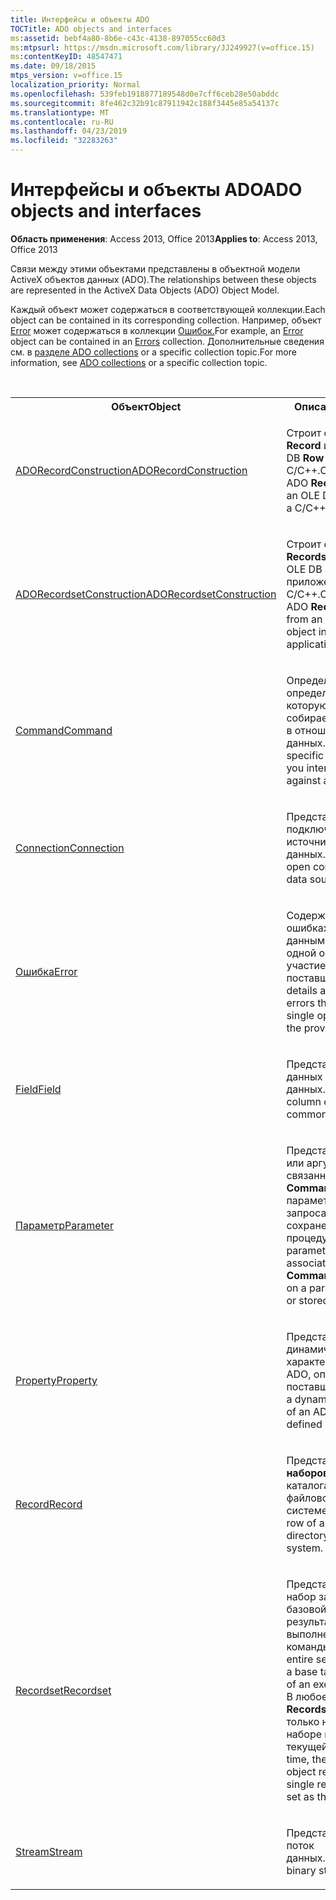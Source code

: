 ```yaml
---
title: Интерфейсы и объекты ADO
TOCTitle: ADO objects and interfaces
ms:assetid: bebf4a80-8b6e-c43c-4138-897055cc60d3
ms:mtpsurl: https://msdn.microsoft.com/library/JJ249927(v=office.15)
ms:contentKeyID: 48547471
ms.date: 09/18/2015
mtps_version: v=office.15
localization_priority: Normal
ms.openlocfilehash: 539feb1918877189548d0e7cff6ceb28e50abddc
ms.sourcegitcommit: 8fe462c32b91c87911942c188f3445e85a54137c
ms.translationtype: MT
ms.contentlocale: ru-RU
ms.lasthandoff: 04/23/2019
ms.locfileid: "32283263"
---
```

# <a name="ado-objects-and-interfaces"></a><span data-ttu-id="2b82f-102">Интерфейсы и объекты ADO</span><span class="sxs-lookup"><span data-stu-id="2b82f-102">ADO objects and interfaces</span></span>

<span data-ttu-id="2b82f-103">**Область применения**: Access 2013, Office 2013</span><span class="sxs-lookup"><span data-stu-id="2b82f-103">**Applies to**: Access 2013, Office 2013</span></span>

<span data-ttu-id="2b82f-104">Связи между этими объектами представлены в объектной модели ActiveX объектов данных (ADO).</span><span class="sxs-lookup"><span data-stu-id="2b82f-104">The relationships between these objects are represented in the ActiveX Data Objects (ADO) Object Model.</span></span>

<span data-ttu-id="2b82f-105">Каждый объект может содержаться в соответствующей коллекции.</span><span class="sxs-lookup"><span data-stu-id="2b82f-105">Each object can be contained in its corresponding collection.</span></span> <span data-ttu-id="2b82f-106">Например, объект [Error](error-object-ado.md) может содержаться в коллекции [Ошибок.](errors-collection-ado.md)</span><span class="sxs-lookup"><span data-stu-id="2b82f-106">For example, an [Error](error-object-ado.md) object can be contained in an [Errors](errors-collection-ado.md) collection.</span></span> <span data-ttu-id="2b82f-107">Дополнительные сведения см. в [разделе ADO collections](ado-collections.md) or a specific collection topic.</span><span class="sxs-lookup"><span data-stu-id="2b82f-107">For more information, see [ADO collections](ado-collections.md) or a specific collection topic.</span></span>

<br/>

<table>
<colgroup>
<col style="width: 50%" />
<col style="width: 50%" />
</colgroup>
<tbody>
<tr class="even">
<th><span data-ttu-id="2b82f-108">Объект</span><span class="sxs-lookup"><span data-stu-id="2b82f-108">Object</span></span></th>
<th><span data-ttu-id="2b82f-109">Описание</span><span class="sxs-lookup"><span data-stu-id="2b82f-109">Description</span></span></th>
</tr>
<tr class="odd">
<td><p><span data-ttu-id="2b82f-110"><a href="adorecordconstruction-interface-ado.md">ADORecordConstruction</a></span><span class="sxs-lookup"><span data-stu-id="2b82f-110"><a href="adorecordconstruction-interface-ado.md">ADORecordConstruction</a></span></span></p></td>
<td><p><span data-ttu-id="2b82f-111">Строит объект ADO <strong>Record</strong> из объекта OLE DB <strong>Row</strong> в приложении C/C++.</span><span class="sxs-lookup"><span data-stu-id="2b82f-111">Constructs an ADO <strong>Record</strong> object from an OLE DB <strong>Row</strong> object in a C/C++ application.</span></span></p></td>
</tr>
<tr class="even">
<td><p><span data-ttu-id="2b82f-112"><a href="adorecordsetconstruction-interface-ado.md">ADORecordsetConstruction</a></span><span class="sxs-lookup"><span data-stu-id="2b82f-112"><a href="adorecordsetconstruction-interface-ado.md">ADORecordsetConstruction</a></span></span></p></td>
<td><p><span data-ttu-id="2b82f-113">Строит объект ADO <strong>Recordset</strong> из объекта OLE DB <strong>Rowset</strong> в приложении C/C++.</span><span class="sxs-lookup"><span data-stu-id="2b82f-113">Constructs an ADO <strong>Recordset</strong> object from an OLE DB <strong>Rowset</strong> object in a C/C++ application.</span></span></p></td>
</tr>
<tr class="odd">
<td><p><span data-ttu-id="2b82f-114"><a href="error-object-ado.md">Command</a></span><span class="sxs-lookup"><span data-stu-id="2b82f-114"><a href="error-object-ado.md">Command</a></span></span></p></td>
<td><p><span data-ttu-id="2b82f-115">Определяет определенную команду, которую вы собираетесь выполнить в отношении источника данных.</span><span class="sxs-lookup"><span data-stu-id="2b82f-115">Defines a specific command that you intend to execute against a data source.</span></span></p></td>
</tr>
<tr class="even">
<td><p><span data-ttu-id="2b82f-116"><a href="field-object-ado.md">Connection</a></span><span class="sxs-lookup"><span data-stu-id="2b82f-116"><a href="field-object-ado.md">Connection</a></span></span></p></td>
<td><p><span data-ttu-id="2b82f-117">Представляет открытое подключение к источнику данных.</span><span class="sxs-lookup"><span data-stu-id="2b82f-117">Represents an open connection to a data source.</span></span></p></td>
</tr>
<tr class="odd">
<td><p><span data-ttu-id="2b82f-118"><a href="error-object-ado.md">Ошибка</a></span><span class="sxs-lookup"><span data-stu-id="2b82f-118"><a href="error-object-ado.md">Error</a></span></span></p></td>
<td><p><span data-ttu-id="2b82f-119">Содержит сведения об ошибках доступа к данным, относящихся к одной операции с участием поставщика.</span><span class="sxs-lookup"><span data-stu-id="2b82f-119">Contains details about data access errors that pertain to a single operation involving the provider.</span></span></p></td>
</tr>
<tr class="even">
<td><p><span data-ttu-id="2b82f-120"><a href="field-object-ado.md">Field</a></span><span class="sxs-lookup"><span data-stu-id="2b82f-120"><a href="field-object-ado.md">Field</a></span></span></p></td>
<td><p><span data-ttu-id="2b82f-121">Представляет столбец данных с общим типом данных.</span><span class="sxs-lookup"><span data-stu-id="2b82f-121">Represents a column of data with a common data type.</span></span></p></td>
</tr>
<tr class="odd">
<td><p><span data-ttu-id="2b82f-122"><a href="parameter-object-ado.md">Параметр</a></span><span class="sxs-lookup"><span data-stu-id="2b82f-122"><a href="parameter-object-ado.md">Parameter</a></span></span></p></td>
<td><p><span data-ttu-id="2b82f-123">Представляет параметр или аргумент, связанный с объектом <strong>Command</strong> на основе параметризованного запроса или сохраненной процедуры.</span><span class="sxs-lookup"><span data-stu-id="2b82f-123">Represents a parameter or argument associated with a <strong>Command</strong> object based on a parameterized query or stored procedure.</span></span></p></td>
</tr>
<tr class="even">
<td><p><span data-ttu-id="2b82f-124"><a href="property-object-ado.md">Property</a></span><span class="sxs-lookup"><span data-stu-id="2b82f-124"><a href="property-object-ado.md">Property</a></span></span></p></td>
<td><p><span data-ttu-id="2b82f-125">Представляет динамическую характеристику объекта ADO, определенного поставщиком.</span><span class="sxs-lookup"><span data-stu-id="2b82f-125">Represents a dynamic characteristic of an ADO object that is defined by the provider.</span></span></p></td>
</tr>
<tr class="odd">
<td><p><span data-ttu-id="2b82f-126"><a href="record-object-ado.md">Record</a></span><span class="sxs-lookup"><span data-stu-id="2b82f-126"><a href="record-object-ado.md">Record</a></span></span></p></td>
<td><p><span data-ttu-id="2b82f-127">Представляет строку из <strong>наборов recordset</strong>или каталога или файла в файловой системе.</span><span class="sxs-lookup"><span data-stu-id="2b82f-127">Represents a row of a <strong>Recordset</strong>, or a directory or file in a file system.</span></span></p></td>
</tr>
<tr class="even">
<td><p><span data-ttu-id="2b82f-128"><a href="recordset-object-ado.md">Recordset</a></span><span class="sxs-lookup"><span data-stu-id="2b82f-128"><a href="recordset-object-ado.md">Recordset</a></span></span></p></td>
<td><p><span data-ttu-id="2b82f-129">Представляет весь набор записей из базовой таблицы или результаты выполненной команды.</span><span class="sxs-lookup"><span data-stu-id="2b82f-129">Represents the entire set of records from a base table or the results of an executed command.</span></span> <span data-ttu-id="2b82f-130">В любое время объект <strong>Recordset</strong> ссылается только на одну запись в наборе в качестве текущей записи.</span><span class="sxs-lookup"><span data-stu-id="2b82f-130">At any time, the <strong>Recordset</strong> object refers to only a single record within the set as the current record.</span></span></p></td>
</tr>
<tr class="odd">
<td><p><span data-ttu-id="2b82f-131"><a href="stream-object-ado.md">Stream</a></span><span class="sxs-lookup"><span data-stu-id="2b82f-131"><a href="stream-object-ado.md">Stream</a></span></span></p></td>
<td><p><span data-ttu-id="2b82f-132">Представляет двоичный поток данных.</span><span class="sxs-lookup"><span data-stu-id="2b82f-132">Represents a binary stream of data.</span></span></p></td>
</tr>
</tbody>
</table>

<br/>

